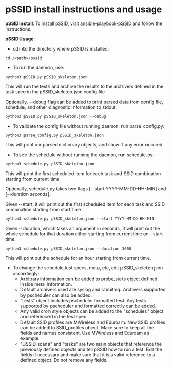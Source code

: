 # pSSID install instructions and usage


**pSSID install**:
To install pSSID, visit [ansible-playbook-pSSID](https://github.com/UMNET-perfSONAR/ansible-playbook-pSSID) and follow the instructions.

**pSSID Usage**:

* cd into the directory where pSSID is installed:

```
cd /<path>/pssid
```

* To run the daemon, use:

```
python3 pSSID.py pSSID_skeleton.json
```
This will run the tests and archive the results to the archivers defined in the task spec in the pSSID_skeleton.json config file


Optionally, --debug flag can be added to print parsed data from config file, schedule, and other diagnostic information to stdout:

```
python3 pSSID.py pSSID_skeleton.json --debug
```


* To validate the config file without running daemon, run parse_config.py:

```
python3 parse_config.py pSSID_skeleton.json
```
This will print our parsed dictionary objects, and show if any error occured.



* To see the schedule without running the daemon, run schedule.py:

```
python3 schedule.py pSSID_skeleton.json
```
This will print the first scheduled item for each task and SSID combination starting from current time 


Optionally, schedule.py takes two flags [--start YYYY-MM-DD-HH-MIN] and [--duration *seconds*].

Given --start, it will print out the first scheduled item for each task and SSID combination starting from start time

```
python3 schedule.py pSSID_skeleton.json --start YYYY-MM-DD-HH-MIN
```

Given --duration, which takes an argument in seconds, it will print out the whole schedule for that duration either starting from current time or --start time.

```
python3 schedule.py pSSID_skeleton.json --duration 3600
```
This will print out the schedule for an hour starting from current time.



* To change the schedule,test specs, meta, etc, edit pSSID_skeleton.json accordingly:
  - Arbitrary information can be added to probe_stats object defined inside meta_information. 
  - Default archivers used are syslog and rabbitmq. Archivers supported by pscheduler can also be added.
  - "tests" object includes pscheduler formatted test. Any tests supported by pscheduler and formatted correctly can be added.
  - Any valid cron style objects can be added to the "schedules" object and referenced in the test spec
  - Default SSID profiles are MWireless and Eduroam. New SSID profiles can be added to SSID_profiles object. Make sure to keep all the fields and names consistent. Use MWireless and Eduroam as example.
  - "BSSID_scans" and "tasks" are two main objects that reference the previously defined objects and tell pSSID how to run a test. Edit the fields if necessary and make sure that it is a valid reference to a defined object. Do not remove any fields.




